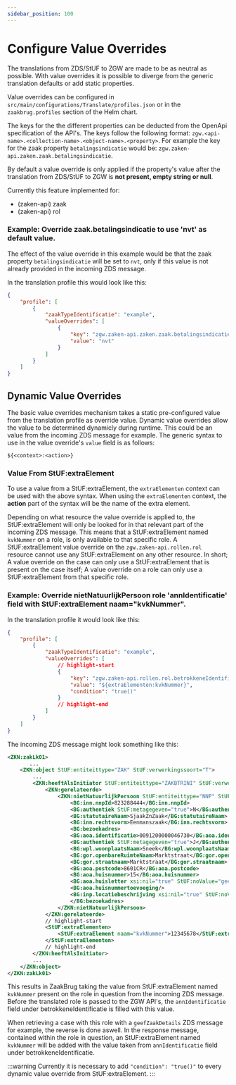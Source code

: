 ```yaml
---
sidebar_position: 100
---
```


# Configure Value Overrides
The translations from ZDS/StUF to ZGW are made to be as neutral as possible. With value overrides it is possible to diverge from the generic translation defaults or add static properties.

Value overrides can be configured in `src/main/configurations/Translate/profiles.json` or in the `zaakbrug.profiles` section of the Helm chart.

The keys for the the different properties can be deducted from the OpenApi specification of the API's. 
The keys follow the following format: `zgw.<api-name>.<collection-name>.<object-name>.<property>`. For example the key for the zaak property `betalingsindicatie` would be: `zgw.zaken-api.zaken.zaak.betalingsindicatie`. 

By default a value override is only applied if the property's value after the translation from ZDS/StUF to ZGW is **not present, empty string or null**.

Currently this feature implemented for:
- (zaken-api) zaak
- (zaken-api) rol

### Example: Override zaak.betalingsindicatie to use 'nvt' as default value.
The effect of the value override in this example would be that the zaak property `betalingsindicatie` will be set to `nvt`, only if this value is not already provided in the incoming ZDS message.

In the translation profile this would look like this:
```json
{
    "profile": [
        {
            "zaakTypeIdentificatie": "example",
            "valueOverrides": [
                {
                    "key": "zgw.zaken-api.zaken.zaak.betalingsindicatie",
                    "value": "nvt"
                }
            ]
        }
    ]
}
```

## Dynamic Value Overrides
The basic value overrides mechanism takes a static pre-configured value from the translation profile as override value. Dynamic value overrides allow the value to be determined dynamicly during runtime. This could be an value from the incoming ZDS message for example. The generic syntax to use in the value override's `value` field is as follows:
```
${<context>:<action>}
```

### Value From StUF:extraElement
To use a value from a StUF:extraElement, the `extraElementen` context can be used with the above syntax. When using the `extraElementen` context, the **action** part of the syntax will be the name of the extra element.

Depending on what resource the value override is applied to, the StUF:extraElement will only be looked for in that relevant part of the incoming ZDS message. This means that a StUF:extraElement named `kvkNummer` on a role, is only available to that specific role. A StUF:extraElement value override on the `zgw.zaken-api.rollen.rol` resource cannot use any StUF:extraElement on any other resource. In short; A value override on the case can only use a StUF:extraElement that is present on the case itself; A value override on a role can only use a StUF:extraElement from that specific role.

### Example: Override nietNatuurlijkPersoon role 'annIdentificatie' field with StUF:extraElement naam="kvkNummer".

In the translation profile it would look like this:
```json
{
    "profile": [
        {
            "zaakTypeIdentificatie": "example",
            "valueOverrides": [
                // highlight-start
                {
                    "key": "zgw.zaken-api.rollen.rol.betrokkeneIdentificatie.annIdentificatie",
                    "value": "${extraElementen:kvkNummer}",
                    "condition": "true()"
                }
                // highlight-end
            ]
        }
    ]
}
```

The incoming ZDS message might look something like this:
```xml
<ZKN:zakLk01>
       ...
    <ZKN:object StUF:entiteittype="ZAK" StUF:verwerkingssoort="T">
        ...
        <ZKN:heeftAlsInitiator StUF:entiteittype="ZAKBTRINI" StUF:verwerkingssoort="T">
            <ZKN:gerelateerde>
                <ZKN:nietNatuurlijkPersoon StUF:entiteittype="NNP" StUF:verwerkingssoort="T">
                    <BG:inn.nnpId>823288444</BG:inn.nnpId>
                    <BG:authentiek StUF:metagegeven="true">N</BG:authentiek>
                    <BG:statutaireNaam>SjaakZnZaak</BG:statutaireNaam>
                    <BG:inn.rechtsvorm>Eenmanszaak</BG:inn.rechtsvorm>
                    <BG:bezoekadres>
                    <BG:aoa.identificatie>0091200000046730</BG:aoa.identificatie>
                    <BG:authentiek StUF:metagegeven="true">J</BG:authentiek>
                    <BG:wpl.woonplaatsNaam>Sneek</BG:wpl.woonplaatsNaam>
                    <BG:gor.openbareRuimteNaam>Marktstraat</BG:gor.openbareRuimteNaam>
                    <BG:gor.straatnaam>Marktstraat</BG:gor.straatnaam>
                    <BG:aoa.postcode>8601CR</BG:aoa.postcode>
                    <BG:aoa.huisnummer>15</BG:aoa.huisnummer>
                    <BG:aoa.huisletter xsi:nil="true" StUF:noValue="geenWaarde"/>
                    <BG:aoa.huisnummertoevoeging/>
                    <BG:inp.locatiebeschrijving xsi:nil="true" StUF:noValue="geenWaarde"/>
                    </BG:bezoekadres>
                </ZKN:nietNatuurlijkPersoon>
            </ZKN:gerelateerde>
            // highlight-start
            <StUF:extraElementen>
                <StUF:extraElement naam="kvkNummer">12345678</StUF:extraElement>
            </StUF:extraElementen>
            // highlight-end
        </ZKN:heeftAlsInitiator>
        ...
    </ZKN:object>
</ZKN:zakLk01>

```

This results in ZaakBrug taking the value from StUF:extraElement named `kvkNummer` present on the role in question from the incoming ZDS message. Before the translated role is passed to the ZGW API's, the `annIdentificatie` field under betrokkeneIdentificatie is filled with this value.

When retrieving a case with this role with a `geefZaakDetails` ZDS message for example, the reverse is done aswell. In the response message, contained within the role in question, an StUF:extraElement named `kvkNummer` will be added with the value taken from `annIdentificatie` field under betrokkeneIdentificatie.

:::warning
    Currently it is necessary to add `"condition": "true()"` to every dynamic value override from StUF:extraElement. 
:::